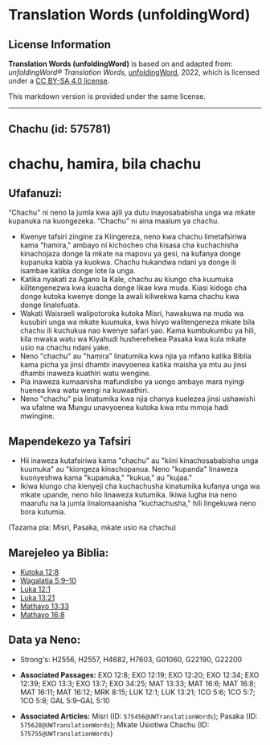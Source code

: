 # Translation Words (unfoldingWord)

## License Information

**Translation Words (unfoldingWord)** is based on and adapted from: _unfoldingWord® Translation Words_, [unfoldingWord](https://unfoldingword.org/utw), 2022, which is licensed under a [CC BY-SA 4.0 license](https://creativecommons.org/licenses/by-sa/4.0/legalcode.en).

This markdown version is provided under the same license.



--------------------------------

## Chachu (id: 575781)

chachu, hamira, bila chachu
===========================

Ufafanuzi:
----------

“Chachu” ni neno la jumla kwa ajili ya dutu inayosababisha unga wa mkate kupanuka na kuongezeka. “Chachu” ni aina maalum ya chachu.

* Kwenye tafsiri zingine za Kiingereza, neno kwa chachu limetafsiriwa kama "hamira," ambayo ni kichocheo cha kisasa cha kuchachisha kinachojaza donge la mkate na mapovu ya gesi, na kufanya donge kupanuka kabla ya kuokwa. Chachu hukandwa ndani ya donge ili isambae katika donge lote la unga.
* Katika nyakati za Agano la Kale, chachu au kiungo cha kuumuka kilitengenezwa kwa kuacha donge likae kwa muda. Kiasi kidogo cha donge kutoka kwenye donge la awali kiliwekwa kama chachu kwa donge linalofuata.
* Wakati Waisraeli walipotoroka kutoka Misri, hawakuwa na muda wa kusubiri unga wa mkate kuumuka, kwa hivyo walitengeneza mkate bila chachu ili kuchukua nao kwenye safari yao. Kama kumbukumbu ya hili, kila mwaka watu wa Kiyahudi husherehekea Pasaka kwa kula mkate usio na chachu ndani yake.
* Neno "chachu" au "hamira" linatumika kwa njia ya mfano katika Biblia kama picha ya jinsi dhambi inavyoenea katika maisha ya mtu au jinsi dhambi inaweza kuathiri watu wengine.
* Pia inaweza kumaanisha mafundisho ya uongo ambayo mara nyingi huenea kwa watu wengi na kuwaathiri.
* Neno "chachu" pia linatumika kwa njia chanya kuelezea jinsi ushawishi wa ufalme wa Mungu unavyoenea kutoka kwa mtu mmoja hadi mwingine.

Mapendekezo ya Tafsiri
----------------------

* Hii inaweza kutafsiriwa kama "chachu" au "kiini kinachosababisha unga kuumuka" au "kiongeza kinachopanua. Neno "kupanda" linaweza kuonyeshwa kama "kupanuka," "kukua," au "kujaa."
* Ikiwa kiungo cha kienyeji cha kuchachusha kinatumika kufanya unga wa mkate upande, neno hilo linaweza kutumika. Ikiwa lugha ina neno maarufu na la jumla linalomaanisha "kuchachusha," hili lingekuwa neno bora kutumia.

(Tazama pia: Misri, Pasaka, mkate usio na chachu)

Marejeleo ya Biblia:
--------------------

* [Kutoka 12:8](https://ref.ly/Exod12:8)
* [Wagalatia 5:9–10](https://ref.ly/Gal5:9-Gal5:10)
* [Luka 12:1](https://ref.ly/Luke12:1)
* [Luka 13:21](https://ref.ly/Luke13:21)
* [Mathayo 13:33](https://ref.ly/Matt13:33)
* [Mathayo 16:8](https://ref.ly/Matt16:8)

Data ya Neno:
-------------

* Strong's: H2556, H2557, H4682, H7603, G01060, G22190, G22200

* **Associated Passages:** EXO 12:8; EXO 12:19; EXO 12:20; EXO 12:34; EXO 12:39; EXO 13:3; EXO 13:7; EXO 34:25; MAT 13:33; MAT 16:6; MAT 16:8; MAT 16:11; MAT 16:12; MRK 8:15; LUK 12:1; LUK 13:21; 1CO 5:6; 1CO 5:7; 1CO 5:8; GAL 5:9–GAL 5:10
* **Associated Articles:** Misri (ID: `575456@UWTranslationWords`); Pasaka (ID: `575628@UWTranslationWords`); Mkate Usiotiwa Chachu (ID: `575755@UWTranslationWords`)

